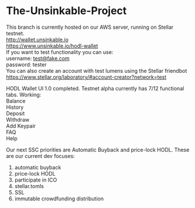 # The-Unsinkable-Project
This branch is currently hosted on our AWS server, running on Stellar testnet.  
http://wallet.unsinkable.io  
https://www.unsinkable.io/hodl-wallet  
If you want to test functionality you can use:  
username: test@fake.com  
password: tester  
You can also create an account with test lumens using the Stellar friendbot  
https://www.stellar.org/laboratory/#account-creator?network=test  

HODL Wallet UI 1.0 completed. Testnet alpha currently has 7/12 functional tabs. Working:  
Balance  
History  
Deposit  
Withdraw  
Add Keypair  
FAQ  
Help  

Our next SSC priorities are Automatic Buyback and price-lock HODL. These are our current dev focuses:  
1. automatic buyback  
2. price-lock HODL  
3. participate in ICO  
4. stellar.tomls  
5. SSL  
6. immutable crowdfunding distribution  
